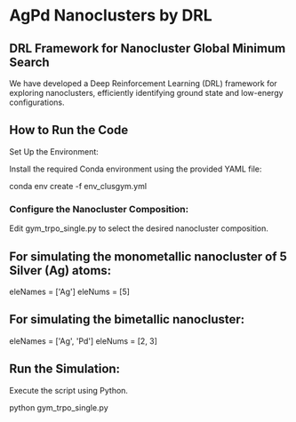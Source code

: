 # AgPd Nanoclusters by DRL

## DRL Framework for Nanocluster Global Minimum Search

We have developed a Deep Reinforcement Learning (DRL) framework for exploring nanoclusters, efficiently identifying ground state and low-energy configurations.


## How to Run the Code

Set Up the Environment:

Install the required Conda environment using the provided YAML file:

conda env create -f env_clusgym.yml

### Configure the Nanocluster Composition:

Edit gym_trpo_single.py to select the desired nanocluster composition.

## For simulating the monometallic nanocluster of 5 Silver (Ag) atoms:

eleNames = ['Ag']
eleNums = [5]

## For simulating the bimetallic nanocluster:

eleNames = ['Ag', 'Pd']
eleNums = [2, 3]

## Run the Simulation:

Execute the script using Python.

python gym_trpo_single.py

